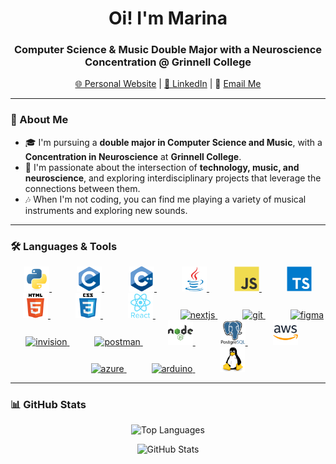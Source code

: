 <h1 align="center">Oi! I'm Marina</h1>
<h3 align="center">Computer Science & Music Double Major with a Neuroscience Concentration @ Grinnell College</h3>

<p align="center">
  <a href="https://marinaananias.com/">🌐 Personal Website</a> |
  <a href="https://linkedin.com/in/marinaananias">💼 LinkedIn</a> |
  📧 <a href="mailto:ananias.marina@gmail.com">Email Me</a>
</p>

---

### 👋 About Me

- 🎓 I'm pursuing a **double major in Computer Science and Music**, with a **Concentration in Neuroscience** at **Grinnell College**.
- 🌱 I'm passionate about the intersection of **technology, music, and neuroscience**, and exploring interdisciplinary projects that leverage the connections between them.
- 🎶 When I'm not coding, you can find me playing a variety of musical instruments and exploring new sounds.
---

### 🛠️ Languages & Tools

<p align="center">
  <!-- Programming Languages -->
  <a href="https://www.python.org" target="_blank" rel="noreferrer" style="margin: 0 20px;">
    <img src="https://raw.githubusercontent.com/devicons/devicon/master/icons/python/python-original.svg" alt="python" width="40" height="40"/>
  </a>
  <a href="https://www.cprogramming.com/" target="_blank" rel="noreferrer" style="margin: 0 20px;">
    <img src="https://raw.githubusercontent.com/devicons/devicon/master/icons/c/c-original.svg" alt="c" width="40" height="40"/>
  </a>
  <a href="https://www.w3schools.com/cpp/" target="_blank" rel="noreferrer" style="margin: 0 20px;">
    <img src="https://raw.githubusercontent.com/devicons/devicon/master/icons/cplusplus/cplusplus-original.svg" alt="cplusplus" width="40" height="40"/>
  </a>
  <a href="https://www.java.com" target="_blank" rel="noreferrer" style="margin: 0 20px;">
    <img src="https://raw.githubusercontent.com/devicons/devicon/master/icons/java/java-original.svg" alt="java" width="40" height="40"/>
  </a>
  <a href="https://developer.mozilla.org/en-US/docs/Web/JavaScript" target="_blank" rel="noreferrer" style="margin: 0 20px;">
    <img src="https://raw.githubusercontent.com/devicons/devicon/master/icons/javascript/javascript-original.svg" alt="javascript" width="40" height="40"/>
  </a>
  <a href="https://www.typescriptlang.org/" target="_blank" rel="noreferrer" style="margin: 0 20px;">
    <img src="https://raw.githubusercontent.com/devicons/devicon/master/icons/typescript/typescript-original.svg" alt="typescript" width="40" height="40"/>
  </a>

  <!-- Frontend Development -->
  <a href="https://www.w3.org/html/" target="_blank" rel="noreferrer" style="margin: 0 20px;">
    <img src="https://raw.githubusercontent.com/devicons/devicon/master/icons/html5/html5-original-wordmark.svg" alt="html5" width="40" height="40"/>
  </a>
  <a href="https://www.w3schools.com/css/" target="_blank" rel="noreferrer" style="margin: 0 20px;">
    <img src="https://raw.githubusercontent.com/devicons/devicon/master/icons/css3/css3-original-wordmark.svg" alt="css3" width="40" height="40"/>
  </a>
  <a href="https://reactjs.org/" target="_blank" rel="noreferrer" style="margin: 0 20px;">
    <img src="https://raw.githubusercontent.com/devicons/devicon/master/icons/react/react-original-wordmark.svg" alt="react" width="40" height="40"/>
  </a>
  <a href="https://nextjs.org/" target="_blank" rel="noreferrer" style="margin: 0 20px;">
    <img src="https://cdn.worldvectorlogo.com/logos/nextjs-2.svg" alt="nextjs" width="40" height="40"/>
  </a>

  <!-- Tools and Platforms -->
  <a href="https://git-scm.com/" target="_blank" rel="noreferrer" style="margin: 0 20px;">
    <img src="https://www.vectorlogo.zone/logos/git-scm/git-scm-icon.svg" alt="git" width="40" height="40"/>
  </a>
  <a href="https://www.figma.com/" target="_blank" rel="noreferrer" style="margin: 0 20px;">
    <img src="https://www.vectorlogo.zone/logos/figma/figma-icon.svg" alt="figma" width="40" height="40"/>
  </a>
  <a href="https://www.invisionapp.com/" target="_blank" rel="noreferrer" style="margin: 0 20px;">
    <img src="https://www.vectorlogo.zone/logos/invisionapp/invisionapp-icon.svg" alt="invision" width="40" height="40"/>
  </a>
  <a href="https://postman.com" target="_blank" rel="noreferrer" style="margin: 0 20px;">
    <img src="https://www.vectorlogo.zone/logos/getpostman/getpostman-icon.svg" alt="postman" width="40" height="40"/>
  </a>

  <!-- Backend and Databases -->
  <a href="https://nodejs.org" target="_blank" rel="noreferrer" style="margin: 0 20px;">
    <img src="https://raw.githubusercontent.com/devicons/devicon/master/icons/nodejs/nodejs-original-wordmark.svg" alt="nodejs" width="40" height="40"/>
  </a>
  <a href="https://www.postgresql.org" target="_blank" rel="noreferrer" style="margin: 0 20px;">
    <img src="https://raw.githubusercontent.com/devicons/devicon/master/icons/postgresql/postgresql-original-wordmark.svg" alt="postgresql" width="40" height="40"/>
  </a>

  <!-- Cloud Services -->
  <a href="https://aws.amazon.com" target="_blank" rel="noreferrer" style="margin: 0 20px;">
    <img src="https://raw.githubusercontent.com/devicons/devicon/master/icons/amazonwebservices/amazonwebservices-original-wordmark.svg" alt="aws" width="40" height="40"/>
  </a>
  <a href="https://azure.microsoft.com/en-in/" target="_blank" rel="noreferrer" style="margin: 0 20px;">
    <img src="https://www.vectorlogo.zone/logos/microsoft_azure/microsoft_azure-icon.svg" alt="azure" width="40" height="40"/>
  </a>

  <!-- Hardware and IoT -->
  <a href="https://www.arduino.cc/" target="_blank" rel="noreferrer" style="margin: 0 20px;">
    <img src="https://cdn.worldvectorlogo.com/logos/arduino-1.svg" alt="arduino" width="40" height="40"/>
  </a>
  <a href="https://www.linux.org/" target="_blank" rel="noreferrer" style="margin: 0 20px;">
    <img src="https://raw.githubusercontent.com/devicons/devicon/master/icons/linux/linux-original.svg" alt="linux" width="40" height="40"/>
  </a>
</p>

---

### 📊 GitHub Stats

<p align="center">
  <img src="https://github-readme-stats.vercel.app/api/top-langs?username=marinananias&show_icons=true&locale=en&layout=compact" alt="Top Languages" />
</p>

<p align="center">
  <img src="https://github-readme-stats.vercel.app/api?username=marinananias&show_icons=true&locale=en" alt="GitHub Stats" />
</p>
